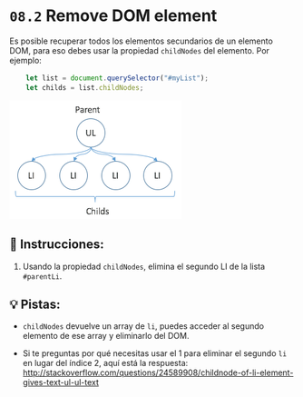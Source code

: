 # `08.2` Remove DOM element

Es posible recuperar todos los elementos secundarios de un elemento DOM, para eso debes usar la propiedad `childNodes` del elemento. Por ejemplo:

```js
    let list = document.querySelector("#myList");
    let childs = list.childNodes;   
```

![image 9-1](../../.learn/assets/09-1.png) 

## 📝 Instrucciones:

1. Usando la propiedad `childNodes`, elimina el segundo LI de la lista `#parentLi`.

## 💡 Pistas:

+ `childNodes` devuelve un array de `li`, puedes acceder al segundo elemento de ese array y eliminarlo del DOM.

+ Si te preguntas por qué necesitas usar el 1 para eliminar el segundo `li` en lugar del índice 2, aquí está la respuesta: http://stackoverflow.com/questions/24589908/childnode-of-li-element-gives-text-ul-ul-text